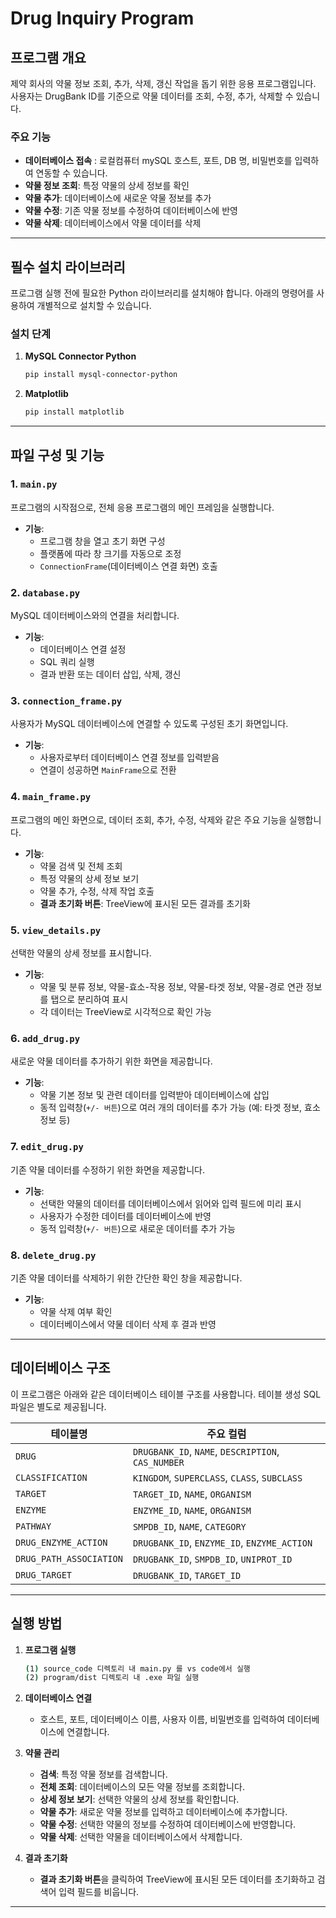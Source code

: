 # Drug Inquiry Program

## 프로그램 개요
제약 회사의 약물 정보 조회, 추가, 삭제, 갱신 작업을 돕기 위한 응용 프로그램입니다.  
사용자는 DrugBank ID를 기준으로 약물 데이터를 조회, 수정, 추가, 삭제할 수 있습니다.

### 주요 기능
- **데이터베이스 접속** : 로컬컴퓨터 mySQL 호스트, 포트, DB 명, 비밀번호를 입력하여 연동할 수 있습니다.
- **약물 정보 조회**: 특정 약물의 상세 정보를 확인
- **약물 추가**: 데이터베이스에 새로운 약물 정보를 추가
- **약물 수정**: 기존 약물 정보를 수정하여 데이터베이스에 반영
- **약물 삭제**: 데이터베이스에서 약물 데이터를 삭제

---

## 필수 설치 라이브러리

프로그램 실행 전에 필요한 Python 라이브러리를 설치해야 합니다. 아래의 명령어를 사용하여 개별적으로 설치할 수 있습니다.

### 설치 단계

1. **MySQL Connector Python**
    ```bash
    pip install mysql-connector-python
    ```

2. **Matplotlib**
    ```bash
    pip install matplotlib
    ```

---

## 파일 구성 및 기능

### 1. `main.py`
프로그램의 시작점으로, 전체 응용 프로그램의 메인 프레임을 실행합니다.
- **기능**:
  - 프로그램 창을 열고 초기 화면 구성
  - 플랫폼에 따라 창 크기를 자동으로 조정
  - `ConnectionFrame`(데이터베이스 연결 화면) 호출

### 2. `database.py`
MySQL 데이터베이스와의 연결을 처리합니다.
- **기능**:
  - 데이터베이스 연결 설정
  - SQL 쿼리 실행
  - 결과 반환 또는 데이터 삽입, 삭제, 갱신

### 3. `connection_frame.py`
사용자가 MySQL 데이터베이스에 연결할 수 있도록 구성된 초기 화면입니다.
- **기능**:
  - 사용자로부터 데이터베이스 연결 정보를 입력받음
  - 연결이 성공하면 `MainFrame`으로 전환

### 4. `main_frame.py`
프로그램의 메인 화면으로, 데이터 조회, 추가, 수정, 삭제와 같은 주요 기능을 실행합니다.
- **기능**:
  - 약물 검색 및 전체 조회
  - 특정 약물의 상세 정보 보기
  - 약물 추가, 수정, 삭제 작업 호출
  - **결과 초기화 버튼**: TreeView에 표시된 모든 결과를 초기화

### 5. `view_details.py`
선택한 약물의 상세 정보를 표시합니다.
- **기능**:
  - 약물 및 분류 정보, 약물-효소-작용 정보, 약물-타겟 정보, 약물-경로 연관 정보를 탭으로 분리하여 표시
  - 각 데이터는 TreeView로 시각적으로 확인 가능

### 6. `add_drug.py`
새로운 약물 데이터를 추가하기 위한 화면을 제공합니다.
- **기능**:
  - 약물 기본 정보 및 관련 데이터를 입력받아 데이터베이스에 삽입
  - 동적 입력창(`+/- 버튼`)으로 여러 개의 데이터를 추가 가능 (예: 타겟 정보, 효소 정보 등)

### 7. `edit_drug.py`
기존 약물 데이터를 수정하기 위한 화면을 제공합니다.
- **기능**:
  - 선택한 약물의 데이터를 데이터베이스에서 읽어와 입력 필드에 미리 표시
  - 사용자가 수정한 데이터를 데이터베이스에 반영
  - 동적 입력창(`+/- 버튼`)으로 새로운 데이터를 추가 가능

### 8. `delete_drug.py`
기존 약물 데이터를 삭제하기 위한 간단한 확인 창을 제공합니다.
- **기능**:
  - 약물 삭제 여부 확인
  - 데이터베이스에서 약물 데이터 삭제 후 결과 반영

---

## 데이터베이스 구조

이 프로그램은 아래와 같은 데이터베이스 테이블 구조를 사용합니다. 테이블 생성 SQL 파일은 별도로 제공됩니다.

| 테이블명                 | 주요 컬럼                                      |
|--------------------------|-----------------------------------------------|
| `DRUG`                   | `DRUGBANK_ID`, `NAME`, `DESCRIPTION`, `CAS_NUMBER` |
| `CLASSIFICATION`         | `KINGDOM`, `SUPERCLASS`, `CLASS`, `SUBCLASS`      |
| `TARGET`                 | `TARGET_ID`, `NAME`, `ORGANISM`                  |
| `ENZYME`                 | `ENZYME_ID`, `NAME`, `ORGANISM`                  |
| `PATHWAY`                | `SMPDB_ID`, `NAME`, `CATEGORY`                  |
| `DRUG_ENZYME_ACTION`     | `DRUGBANK_ID`, `ENZYME_ID`, `ENZYME_ACTION`      |
| `DRUG_PATH_ASSOCIATION`  | `DRUGBANK_ID`, `SMPDB_ID`, `UNIPROT_ID`         |
| `DRUG_TARGET`            | `DRUGBANK_ID`, `TARGET_ID`                       |

---

## 실행 방법

1. **프로그램 실행**
    ```bash
    (1) source_code 디렉토리 내 main.py 를 vs code에서 실행
    (2) program/dist 디렉토리 내 .exe 파일 실행
    ```

2. **데이터베이스 연결**
    - 호스트, 포트, 데이터베이스 이름, 사용자 이름, 비밀번호를 입력하여 데이터베이스에 연결합니다.

3. **약물 관리**
    - **검색**: 특정 약물 정보를 검색합니다.
    - **전체 조회**: 데이터베이스의 모든 약물 정보를 조회합니다.
    - **상세 정보 보기**: 선택한 약물의 상세 정보를 확인합니다.
    - **약물 추가**: 새로운 약물 정보를 입력하고 데이터베이스에 추가합니다.
    - **약물 수정**: 선택한 약물의 정보를 수정하여 데이터베이스에 반영합니다.
    - **약물 삭제**: 선택한 약물을 데이터베이스에서 삭제합니다.

4. **결과 초기화**
    - **결과 초기화 버튼**을 클릭하여 TreeView에 표시된 모든 데이터를 초기화하고 검색어 입력 필드를 비웁니다.

---
